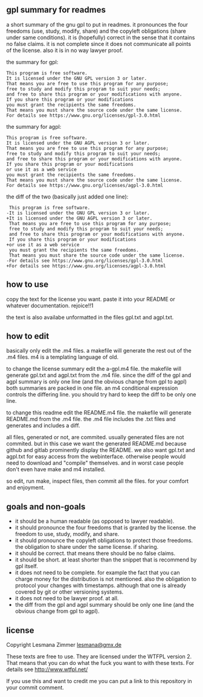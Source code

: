 gpl summary for readmes
-----------------------

a short summary of the gnu gpl to put in readmes.
it pronounces the four freedoms (use, study, modify, share)
and the copyleft obligations (share under same conditions).
it is (hopefully) correct in the sense that it contains no false claims.
it is not complete since it does not communicate all points of the license.
also it is in no way lawyer proof.

the summary for gpl:

    This program is free software.
    It is licensed under the GNU GPL version 3 or later.
    That means you are free to use this program for any purpose;
    free to study and modify this program to suit your needs;
    and free to share this program or your modifications with anyone.
    If you share this program or your modifications
    you must grant the recipients the same freedoms.
    That means you must share the source code under the same license.
    For details see https://www.gnu.org/licenses/gpl-3.0.html


the summary for agpl:

    This program is free software.
    It is licensed under the GNU AGPL version 3 or later.
    That means you are free to use this program for any purpose;
    free to study and modify this program to suit your needs;
    and free to share this program or your modifications with anyone.
    If you share this program or your modifications
    or use it as a web service
    you must grant the recipients the same freedoms.
    That means you must share the source code under the same license.
    For details see https://www.gnu.org/licenses/agpl-3.0.html


the diff of the two (basically just added one line):

     This program is free software.
    -It is licensed under the GNU GPL version 3 or later.
    +It is licensed under the GNU AGPL version 3 or later.
     That means you are free to use this program for any purpose;
     free to study and modify this program to suit your needs;
     and free to share this program or your modifications with anyone.
     If you share this program or your modifications
    +or use it as a web service
     you must grant the recipients the same freedoms.
     That means you must share the source code under the same license.
    -For details see https://www.gnu.org/licenses/gpl-3.0.html
    +For details see https://www.gnu.org/licenses/agpl-3.0.html


how to use
----------

copy the text for the license you want.
paste it into your README or whatever documentation.
rejoice!!1

the text is also availabe unformatted in the files gpl.txt and agpl.txt.

how to edit
-----------

basically only edit the .m4 files.
a makefile will generate the rest out of the .m4 files.
m4 is a templating language of old.

to change the license summary edit the a-gpl.m4 file.
the makefile will generate gpl.txt and agpl.txt from the .m4 file.
since the diff of the gpl and agpl summary is only one line
(and the obvious change from gpl to agpl)
both summaries are packed in one file.
an m4 conditional expression controls the differing line.
you should try hard to keep the diff to be only one line.

to change this readme edit the README.m4 file.
the makefile will generate README.md from the .m4 file.
the .m4 file includes the .txt files and generates and includes a diff.

all files, generated or not, are commited.
usually generated files are not commited.
but in this case we want the generated README.md
because github and gitlab prominently display the README.
we also want gpl.txt and agpl.txt for easy access from the webinterface.
otherwise people would need to download and "compile" themselves.
and in worst case people don't even have make and m4 installed.

so edit, run make, inspect files, then commit all the files.
for your comfort and enjoyment.

goals and non-goals
-------------------

* it should be a human readable (as opposed to lawyer readable).
* it should pronounce the four freedoms that is granted by the license.
  the freedom to use, study, modify, and share.
* it should pronounce the copyleft obligations to protect those freedoms.
  the obligation to share under the same license. if sharing.
* it should be correct. that means there should be no false claims.
* it should be short.
  at least shorter than the snippet that is recommend by gpl itself.
* it does not need to be complete.
  for example the fact that you can charge money for the distribution is not mentioned.
  also the obligation to protocol your changes with timestamps.
  although that one is already covered by git or other versioning systems.
* it does not need to be lawyer proof. at all.
* the diff from the gpl and agpl summary should be only one line
  (and the obvious change from gpl to agpl).

license
-------

Copyright Lesmana Zimmer lesmana@gmx.de

These texts are free to use.
They are licensed under the WTFPL version 2.
That means that you can do what the fuck
you want to with these texts.
For details see http://www.wtfpl.net/

If you use this and want to credit me
you can put a link to this repository in your commit comment.
